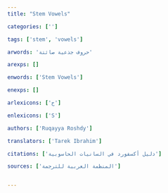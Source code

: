```yaml
---
title: "Stem Vowels"

categories: ['']

tags: ['stem', 'vowels']

arwords: 'حروف جذعية صائتة'

arexps: []

enwords: ['Stem Vowels']

enexps: []

arlexicons: ['ح']

enlexicons: ['S']

authors: ['Ruqayya Roshdy']

translators: ['Tarek Ibrahim']

citations: ['دليل أكسفورد في السانيات الحاسوبية']

sources: ['المنظمة العربية للترجمة']


---
```

